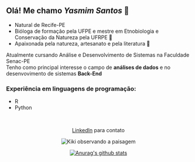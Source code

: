 
## Olá! Me chamo _Yasmim Santos_ 👋
 - Natural de Recife-PE
 - Bióloga de formação pela UFPE e mestre em Etnobiologia e Conservação da Natureza pela UFRPE 🌱
 - Apaixonada pela natureza, artesanato e pela literatura 📖

Atualmente cursando Análise e Desenvolvimento de Sistemas na Faculdade Senac-PE </br>
Tenho como principal interesse o campo de **análises de dados** e no desenvovimento de sistemas **Back-End**

### Experiência em linguagens de programação:
 - R
 - Python

</br>
<div align="center">
 
[LinkedIn](https://www.linkedin.com/in/yasmim-santos-7b8ba5335) para contato 

![Kiki observando a paisagem](https://i.pinimg.com/originals/8c/ac/ec/8cacec3c6545e952341c2a5b90f047b0.gif)


<a href="https://github-readme-stats.anuraghazra1.vercel.app/api?username=yasmimacs"><img src="https://github-readme-stats.anuraghazra1.vercel.app/api?username=yasmimacs&show_icons=true&include_all_commits=true&theme=radical" alt="Anurag's github stats"/>
</a>
</div>

<!--
**yasmimacs/yasmimacs** is a ✨ _special_ ✨ repository because its `README.md` (this file) appears on your GitHub profile.

Here are some ideas to get you started:

- 🔭 I’m currently working on ...
- 🌱 I’m currently learning ...
- 👯 I’m looking to collaborate on ...
- 🤔 I’m looking for help with ...
- 💬 Ask me about ...
- 📫 How to reach me: ...
- 😄 Pronouns: ...
- ⚡ Fun fact: ...
-->
